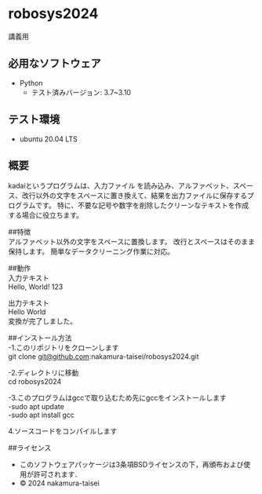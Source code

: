 # robosys2024
講義用

## 必用なソフトウェア
- Python
  - テスト済みバージョン: 3.7~3.10

## テスト環境
- ubuntu 20.04 LTS

## 概要  
kadaiというプログラムは、入力ファイル を読み込み、アルファベット、スペース、改行以外の文字をスペースに置き換えて、結果を出力ファイルに保存するプログラムです。
特に、不要な記号や数字を削除したクリーンなテキストを作成する場合に役立ちます。

##特徴  
アルファベット以外の文字をスペースに置換します。
改行とスペースはそのまま保持します。
簡単なデータクリーニング作業に対応。

##動作  
入力テキスト  
Hello, World! 123

出力テキスト  
Hello  World       
変換が完了しました。

##インストール方法  
-1.このリポジトリをクローンします  
git clone git@github.com:nakamura-taisei/robosys2024.git

-2.ディレクトリに移動  
cd robosys2024

-3.このプログラムはgccで取り込むため先にgccをインストールします  
-sudo apt update  
-sudo apt install gcc

4.ソースコードをコンパイルします

##ライセンス
- このソフトウェアパッケージは3条項BSDライセンスの下，再頒布および使用が許可されます．
- © 2024 nakamura-taisei
